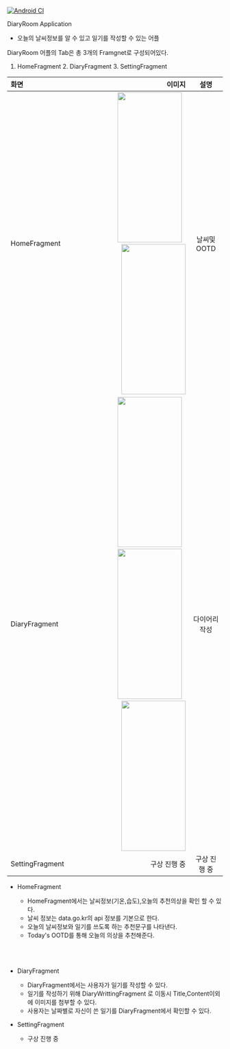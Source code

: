 [![Android CI](https://github.com/jinhaEom/Diary_Room/actions/workflows/androidCi.yml/badge.svg)](https://github.com/jinhaEom/Diary_Room/actions/workflows/androidCi.yml)

DiaryRoom Application
- 오늘의 날씨정보를 알 수 있고 일기를 작성할 수 있는 어플

DiaryRoom 어플의 Tab은 총 3개의 Framgnet로 구성되어있다.
1. HomeFragment 2. DiaryFragment 3. SettingFragment

|화면|이미지|설명|
|:---|---:|:---:|
|HomeFragment|  <img src="https://github.com/jinhaEom/Diary_Room/assets/84216838/03a49769-7958-4c77-8f52-a12ec9fbf93f"  width="150" height="350"/> &nbsp;<img src="https://github.com/jinhaEom/Diary_Room/assets/84216838/c8ea560c-a7da-4ef9-bcae-fbe899241b48" width="150" height="350"/>|날씨및 OOTD|
|DiaryFragment|  <img src="https://github.com/jinhaEom/Diary_Room/assets/84216838/591d95da-e684-4961-904c-d39226c1926e"  width="150" height="350"/> &nbsp; <img src="https://github.com/jinhaEom/Diary_Room/assets/84216838/e6aac755-973b-402d-981e-13d0770b185c" width="150" height="350"/> &nbsp; <img src="https://github.com/jinhaEom/Diary_Room/assets/84216838/f54cca45-265b-4bd4-b520-62227ec90a48"  width="150" height="350"/>|다이어리 작성|
|SettingFragment|구상 진행 중|구상 진행 중|
- HomeFragment
  + HomeFragment에서는 날씨정보(기온,습도),오늘의 추천의상을 확인 할 수 있다.
  + 날씨 정보는 data.go.kr의 api 정보를 기본으로 한다.
  + 오늘의 날씨정보와 일기를 쓰도록 하는 추천문구를 나타낸다.
  + Today's OOTD를 통해 오늘의 의상을 추천해준다.
  <br>
    <br>
  &nbsp;
- DiaryFragment
  + DiaryFragment에서는 사용자가 일기를 작성할 수 있다.
  + 일기를 작성하기 위해 DiaryWrittingFragment 로 이동시 Title,Content이외에 이미지를 첨부할 수 있다.
  + 사용자는 날짜별로 자신이 쓴 일기를 DiaryFragment에서 확인할 수 있다.

- SettingFragment
  + 구상 진행 중 
